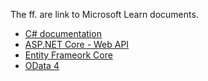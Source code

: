 The ff. are link to Microsoft Learn documents.
* [C# documentation](https://learn.microsoft.com/en-us/dotnet/csharp/)
* [ASP.NET Core - Web API](https://learn.microsoft.com/en-us/aspnet/core/tutorials/first-web-api?view=aspnetcore-7.0&tabs=visual-studio)
* [Entity Frameork Core](https://learn.microsoft.com/en-us/ef/core/)
* [OData 4](https://learn.microsoft.com/en-us/odata/)
